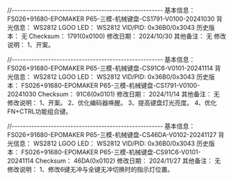//------------------------------------------------------
基本信息：  FS026+91680-EPOMAKER P65-三模-机械键盘-CS1791-V0100-20241030
背光信息：  WS2812
LGOO LED： WS2812
VID/PID:   0x36B0/0x3043
历史版本：  无
Checksum： 1791(0x0100)
修改日期：  2024/10/30
其他备注：  无
修改说明：
	1、开案。


//------------------------------------------------------
基本信息：  FS026+91680-EPOMAKER P65-三模-机械键盘-CS91C6-V0101-20241114
背光信息：  WS2812
LGOO LED： WS2812
VID/PID:   0x36B0/0x3043
历史版本：  FS026+91680-EPOMAKER P65-三模-机械键盘-CS1791-V0100-20241030
Checksum： 91C6(0x0101)
修改日期：  2024/11/14
其他备注：  无
修改说明：
	1、开案。
    2、优化编码器唤醒。
    3、提高键盘灯光亮度。
    4、优化FN+CTRL功能组合键。



//------------------------------------------------------
基本信息：  FS026+91680-EPOMAKER P65-三模-机械键盘-CS46DA-V0102-20241127
背光信息：  WS2812
LGOO LED： WS2812
VID/PID:   0x36B0/0x3043
历史版本：  FS026+91680-EPOMAKER P65-三模-机械键盘-CS91C6-V0101-20241114
Checksum： 46DA(0x0102)
修改日期：  2024/11/27
其他备注：  无
修改说明：
	1、修改6键无冲与全键无冲切换时的指示灯位置。
